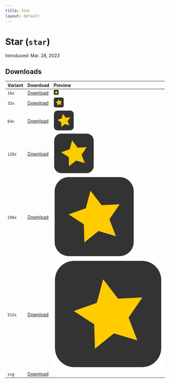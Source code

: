 ```yaml
---
title: Star
layout: default
---
```


# Star (`star`)
Introduced: Mar. 28, 2023

## Downloads

| Variant | Download | Preview |
| :--- | :--- | :--- |
| `16x` | [Download](/icons/star/ki_star-16.png) | ![ki_star-16x](/icons/star/ki_star-16.png) |
| `32x` | [Download](/icons/star/ki_star-32.png) | ![ki_star-32x](/icons/star/ki_star-32.png) |
| `64x` | [Download](/icons/star/ki_star-64.png) | ![ki_star-64x](/icons/star/ki_star-64.png) |
| `128x` | [Download](/icons/star/ki_star-128.png) | ![ki_star-128x](/icons/star/ki_star-128.png) |
| `256x` | [Download](/icons/star/ki_star-256.png) | ![ki_star-256x](/icons/star/ki_star-256.png) |
| `512x` | [Download](/icons/star/ki_star-512.png) | ![ki_star-512x](/icons/star/ki_star-512.png) |
| `svg` | [Download](/icons/star/ki_star.svg) |  |